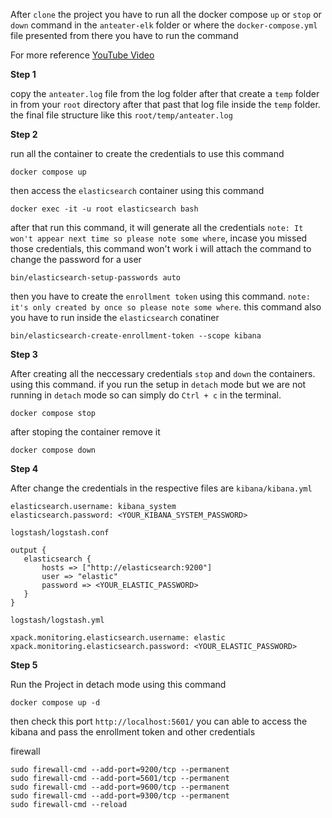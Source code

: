 After `clone` the project you have to run all the docker compose `up` or `stop` or `down` command in the `anteater-elk` folder or
where the `docker-compose.yml` file presented from there you have to run the command

For more reference
[YouTube Video](https://youtu.be/VpAH2IoMzKw)

**Step 1**

copy the `anteater.log` file from the log folder after that create a `temp` folder in from your `root` directory
after that past that log file inside the `temp` folder. the final file structure like this
`root/temp/anteater.log`

**Step 2**

run all the container to create the credentials to use this command
```
docker compose up
```
then access the `elasticsearch` container using this command
```
docker exec -it -u root elasticsearch bash
```
after that run this command, it will generate all the credentials `note: It won't appear next time so please note some where`,
incase you missed those credentials, this command won't work i will attach the command to change the password for a user
```
bin/elasticsearch-setup-passwords auto
```
then you have to create the `enrollment token` using this command. `note: it's only created by once so please note some where`.
this command also you have to run inside the `elasticsearch` conatiner
```
bin/elasticsearch-create-enrollment-token --scope kibana
```

**Step 3**

After creating all the neccessary credentials `stop` and `down` the containers. using this command.
if you run the setup in `detach` mode but we are not running in `detach` mode so can simply do
`Ctrl + c` in the terminal.
```
docker compose stop
```
after stoping the container remove it
```
docker compose down
```

**Step 4**

After change the credentials in the respective files are `kibana/kibana.yml`
```
elasticsearch.username: kibana_system
elasticsearch.password: <YOUR_KIBANA_SYSTEM_PASSWORD>
```
`logstash/logstash.conf`
```
output {
   elasticsearch {
       hosts => ["http://elasticsearch:9200"]
       user => "elastic"
       password => <YOUR_ELASTIC_PASSWORD>
   }
}
```
`logstash/logstash.yml`
```
xpack.monitoring.elasticsearch.username: elastic
xpack.monitoring.elasticsearch.password: <YOUR_ELASTIC_PASSWORD>
```

**Step 5**

Run the Project in detach mode using this command
```
docker compose up -d
```

then check this port `http://localhost:5601/` you can able to access the kibana and pass the enrollment token and other credentials

firewall
```
sudo firewall-cmd --add-port=9200/tcp --permanent
sudo firewall-cmd --add-port=5601/tcp --permanent
sudo firewall-cmd --add-port=9600/tcp --permanent
sudo firewall-cmd --add-port=9300/tcp --permanent
sudo firewall-cmd --reload
```


